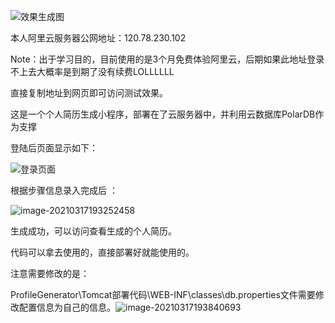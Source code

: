 ![效果生成图](https://github.com/Jack-925/ProfileGenerator/tree/main/pic/image-20210317200127562.png)

本人阿里云服务器公网地址：120.78.230.102

Note：出于学习目的，目前使用的是3个月免费体验阿里云，后期如果此地址登录不上去大概率是到期了没有续费LOLLLLLL



直接复制地址到网页即可访问测试效果。

这是一个个人简历生成小程序，部署在了云服务器中，并利用云数据库PolarDB作为支撑

登陆后页面显示如下：

![登录页面](https://github.com/Jack-925/ProfileGenerator/tree/main/pic/image-20210317193142406.png)

根据步骤信息录入完成后 ：

![image-20210317193252458](https://github.com/Jack-925/ProfileGenerator/tree/main/pic/image-20210317193252458.png)

生成成功，可以访问查看生成的个人简历。



代码可以拿去使用的，直接部署好就能使用的。

注意需要修改的是：

ProfileGenerator\Tomcat部署代码\WEB-INF\classes\db.properties文件需要修改配置信息为自己的信息。![image-20210317193840693](https://github.com/Jack-925/ProfileGenerator/tree/main/pic/image-20210317193840693.png)